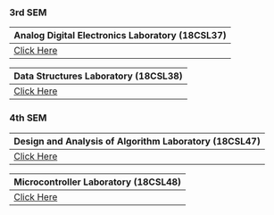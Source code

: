 ### 3rd SEM

|**Analog Digital Electronics Laboratory (18CSL37)**|
|:---------|
|[Click Here](ADE.md)|

|**Data Structures Laboratory (18CSL38)**|
|:-----------|
| [Click Here](DSA.md) | 

### 4th SEM

 
|**Design and Analysis of Algorithm Laboratory (18CSL47)**|
|:-------|
|[Click Here](DAA/DAA.md)|

|**Microcontroller Laboratory (18CSL48)**|
|:--------------------------------|
| [Click Here](MC.md) |
